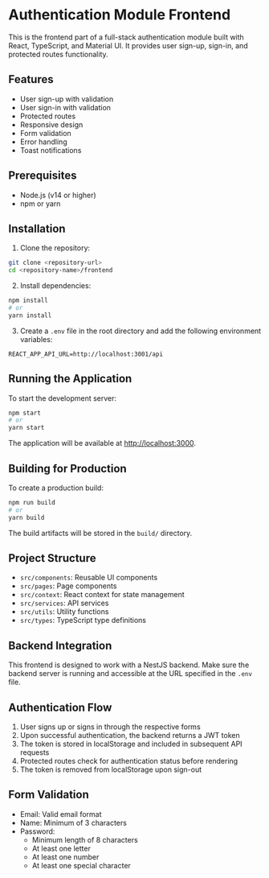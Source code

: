 # Authentication Module Frontend

This is the frontend part of a full-stack authentication module built with React, TypeScript, and Material UI. It provides user sign-up, sign-in, and protected routes functionality.

## Features

- User sign-up with validation
- User sign-in with validation
- Protected routes
- Responsive design
- Form validation
- Error handling
- Toast notifications

## Prerequisites

- Node.js (v14 or higher)
- npm or yarn

## Installation

1. Clone the repository:
```bash
git clone <repository-url>
cd <repository-name>/frontend
```

2. Install dependencies:
```bash
npm install
# or
yarn install
```

3. Create a `.env` file in the root directory and add the following environment variables:
```
REACT_APP_API_URL=http://localhost:3001/api
```

## Running the Application

To start the development server:

```bash
npm start
# or
yarn start
```

The application will be available at [http://localhost:3000](http://localhost:3000).

## Building for Production

To create a production build:

```bash
npm run build
# or
yarn build
```

The build artifacts will be stored in the `build/` directory.

## Project Structure

- `src/components`: Reusable UI components
- `src/pages`: Page components
- `src/context`: React context for state management
- `src/services`: API services
- `src/utils`: Utility functions
- `src/types`: TypeScript type definitions

## Backend Integration

This frontend is designed to work with a NestJS backend. Make sure the backend server is running and accessible at the URL specified in the `.env` file.

## Authentication Flow

1. User signs up or signs in through the respective forms
2. Upon successful authentication, the backend returns a JWT token
3. The token is stored in localStorage and included in subsequent API requests
4. Protected routes check for authentication status before rendering
5. The token is removed from localStorage upon sign-out

## Form Validation

- Email: Valid email format
- Name: Minimum of 3 characters
- Password:
  - Minimum length of 8 characters
  - At least one letter
  - At least one number
  - At least one special character
